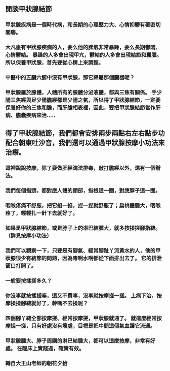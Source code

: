 ## 閒談甲狀腺結節

### 甲狀腺疾病是一個時代病，和長期的心理壓力大、心情抑鬱有著密切關聯。

### 大凡患有甲狀腺疾病的人，要么他的脾氣非常暴躁，要么長期鬱悶、心情鬱結。 暴躁的人多會出現甲亢，鬱結的人多會出現結節和囊腫。 所以保養甲狀腺，首先要從心情上來調整。

### 中醫中的五臟六腑中沒有甲狀腺，那它歸屬那個臟器呢？

### 甲狀腺屬於腺體，人體所有的腺體分泌液體，都與三焦有關係。 手少陽三焦經與足少陽膽經都是少陽之氣，所以得了甲狀腺結節，一定要保養好你的三焦和膽，而肝膽相表裡，因此，要把甲狀腺結節當作肝病、膽囊疾病來治.....

## 得了甲狀腺結節，我們都會安排兩步兩點右左右點步功配合朝東吐沙音，我們還可以通過甲狀腺按摩小功法來治療。

### 這裡說說按摩，除了要做肝經瀉法排毒，敲打膽經以外，還有一個辦法。

### 我們每個指頭，都對應人體的頭部，指根這一圈，對應脖子這一圈。  

### 咽喉疼痛不舒服，把它掐一掐，捏一捏就舒服了；扁桃體腫大，咽喉疼了，輕輕扎一針下去就好了。

### 如果是甲狀腺結節，或是脖子上的淋巴結腫大，就多按揉搓腳指縫。  （詳見按摩小功法）

### 我們可以觀察一下，只要是有腳氣、經常腳趾丫流黃水的人，他的甲狀腺很少有結節的問題，因為毒啊水啊都從下面排出去了。 它的排泄窗口打開了。

### 一般要按揉搓多久？

### 你沒事就按揉搓嘛，這又不費事，沒事就按摩搓一搓。 上病下治，按摩揉揉腳縫就好了，幹嗎不去揉呢？

### 四個腳丫縫全部按摩搓、經常按摩搓，甲狀腺就通了。 就這麼經常按摩搓一搓，只有好處沒有壞處，目標是把中間這個氣血讓它流通。

### 甲狀腺腫大、脖子周圍的淋巴結腫大，都可以這麼按摩，非常有好處。 在臨床上實踐過，確實有效。

### 轉自大王山老師的朝花夕拾
